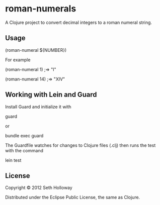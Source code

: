 # roman-numerals

A Clojure project to convert decimal integers to a roman numeral string.

## Usage

(roman-numeral ${NUMBER})

For example

(roman-numeral 1)
;=> "I"

(roman-numeral 14)
;=> "XIV"

## Working with Lein and Guard
Install Guard and initialize it with 

guard

or

bundle exec guard

The Guardfile watches for changes to Clojure files (.clj) then runs the test with the command

lein test

## License

Copyright © 2012 Seth Holloway

Distributed under the Eclipse Public License, the same as Clojure.